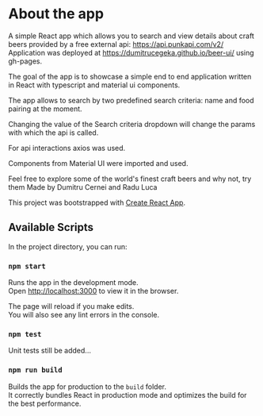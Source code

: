 # About the app

A simple React app which allows you to search and view details about craft beers provided by a free external api: https://api.punkapi.com/v2/
Application was deployed at https://dumitrucegeka.github.io/beer-ui/ using gh-pages.

The goal of the app is to showcase a simple end to end application written in React with typescript and material ui components.

The app allows to search by two predefined search criteria: name and food pairing at the moment.

Changing the value of the Search criteria dropdown will change the params with which the api is called.

For api interactions axios was used.

Components from Material UI were imported and used.

Feel free to explore some of the world's finest craft beers and why not, try them
Made by Dumitru Cernei and Radu Luca

This project was bootstrapped with [Create React App](https://github.com/facebook/create-react-app).

## Available Scripts

In the project directory, you can run:

### `npm start`

Runs the app in the development mode.\
Open [http://localhost:3000](http://localhost:3000) to view it in the browser.

The page will reload if you make edits.\
You will also see any lint errors in the console.

### `npm test`
Unit tests still be added...

### `npm run build`

Builds the app for production to the `build` folder.\
It correctly bundles React in production mode and optimizes the build for the best performance.

